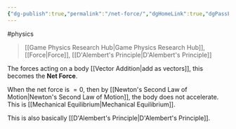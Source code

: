 ```yaml
---
{"dg-publish":true,"permalink":"/net-force/","dgHomeLink":true,"dgPassFrontmatter":false,"dgShowLocalGraph":true}
---
```


#physics 
> [[Game Physics Research Hub|Game Physics Research Hub]], [[Force|Force]], [[D'Alembert's Principle|D'Alembert's Principle]]

The forces acting on a body [[Vector Addition|add as vectors]], this becomes the **Net Force**.

When the net force is $= 0$, then by [[Newton's Second Law of Motion|Newton's Second Law of Motion]], the body does not accelerate. This is [[Mechanical Equilibrium|Mechanical Equilibrium]].

This is also basically [[D'Alembert's Principle|D'Alembert's Principle]].